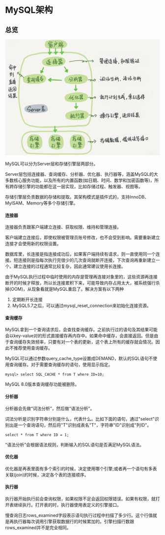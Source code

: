 # MySQL架构

## 总览

![MySQL&#x67B6;&#x6784;](../../../.gitbook/assets/0d2070e8f84c4801adbfa03bda1f98d9.png)

MySQL可以分为Server层和存储引擎层两部分。

Server层包括连接器、查询缓存、分析器、优化器、执行器等，涵盖MySQL的大多数核心服务功能，以及所有的内置函数\(如日期、时间、数学和加密函数等\)，所有跨存储引擎的功能都在这一层实现，比如存储过程、触发器、视图等。

存储引擎层负责数据的存储和提取。其架构模式是插件式的，支持InnoDB、MyISAM、Memory等多个存储引擎。

#### 连接器

连接器负责跟客户端建立连接、获取权限、维持和管理连接。

客户端建立连接后，即使权限被管理员账号修改，也不会受到影响。需要重新建立连接才会使用新的权限设置。

数据库里，长连接是指连接成功后，如果客户端持续有请求，则一直使用同一个连接。短连接则是指每次执行完很少的几次查询就断开连接，下次查询再重新建立一个。建立连接的过程通常比较复杂，因此通常建议使用长连接。

由于MySQL执行过程中临时使用的内存是管理再连接对象里的，这些资源再连接断开的时候才释放，所以长连接累积下来，可能导致内存占用太大，被系统强行杀掉\(OOM\)，从现象看就是MySQL重启了。解决方案有以下两种

1. 定期断开长连接
2. MySQL5.7之后，可以通过mysql\_reset\_connection来初始化连接资源。

#### 查询缓存

MySQL拿到一个查询请求后，会查找查询缓存。之前执行过的语句及其结果可能会以key-value对的形式直接缓存再内存中。如果命中缓存，会直接返回。但是由于查询缓存失效频率，只要有对一个表的更新，这个表上所有的缓存就会情况。因此不推荐使用查询缓存。

MySQL可以通过参数query\_cache\_type设置成DEMAND，默认的SQL语句不使用查询缓存。对于需要查询缓存的语句，使用显示指定。

```text
mysql> select SQL_CACHE * from T where ID=10;
```

MySQL 8.0版本查询缓存功能被删除。

#### 分析器

分析器会先做“词法分析”，然后做“语法分析”。

词法分析是识别字符串分别是什么，代表什么。比如下面的语句，通过"select"识别出是一个查询语句，然后将"T"识别成表名"T"，字符串"ID"识别成"列ID"。

```text
select * from T where ID = 1;
```

“语法分析”会根据语法规则，判断输入的SQL语句是否满足MySQL语法。

#### 优化器

优化器是再表里面有多个索引的时候，决定使用哪个引擎;或者再一个语句有多表关联\(join\)的时候，决定各个表的连接顺序。

#### 执行器

执行器开始执行前会查询权限，如果权限不足会返回权限错误。如果有权限，就打开表继续执行。打开表的时，执行器使用表定义的引擎接口。

慢查询日志rows\_examined字段表示语句执行过程中扫描了多少行。这个行值就是再执行器每次调用引擎获取数据行的时候累加的。引擎扫描行数跟rows\_examined并不是完全相同。

